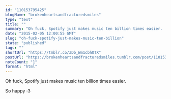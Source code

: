 ```yaml
---
id: "110153795425"
blogName: "brokenheartsandfracturedsmiles"
type: "text"
title: ""
summary: "Oh fuck, Spotify just makes music ten billion times easier.  So happy :3"
date: "2015-02-05 12:00:55 GMT"
slug: "oh-fuck-spotify-just-makes-music-ten-billion"
state: "published"
tags: ""
shortUrl: "https://tmblr.co/ZDb_Wm1cbhOTX"
postUrl: "https://brokenheartsandfracturedsmiles.tumblr.com/post/110153795425/oh-fuck-spotify-just-makes-music-ten-billion"
noteCount: "1"
format: "html"
---
```


Oh fuck, Spotify just makes music ten billion times easier. 

So happy :3